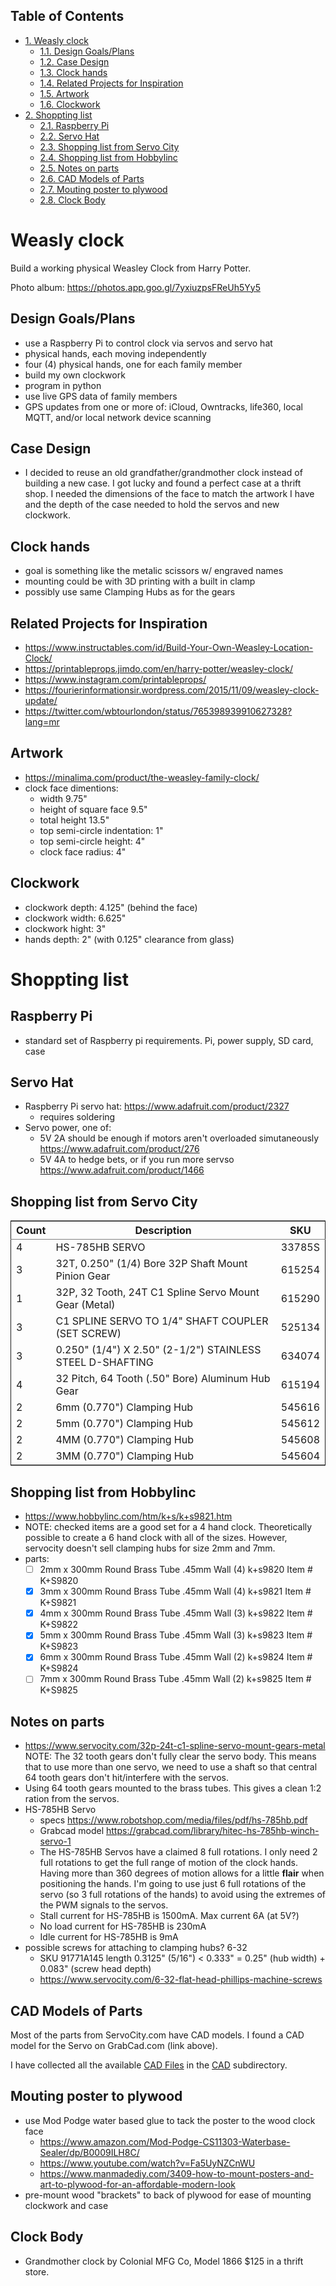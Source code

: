 <div id="table-of-contents">
<h2>Table of Contents</h2>
<div id="text-table-of-contents">
<ul>
<li><a href="#sec-1">1. Weasly clock</a>
<ul>
<li><a href="#sec-1-1">1.1. Design Goals/Plans</a></li>
<li><a href="#sec-1-2">1.2. Case Design</a></li>
<li><a href="#sec-1-3">1.3. Clock hands</a></li>
<li><a href="#sec-1-4">1.4. Related Projects for Inspiration</a></li>
<li><a href="#sec-1-5">1.5. Artwork</a></li>
<li><a href="#sec-1-6">1.6. Clockwork</a></li>
</ul>
</li>
<li><a href="#sec-2">2. Shoppting list</a>
<ul>
<li><a href="#sec-2-1">2.1. Raspberry Pi</a></li>
<li><a href="#sec-2-2">2.2. Servo Hat</a></li>
<li><a href="#sec-2-3">2.3. Shopping list from Servo City</a></li>
<li><a href="#sec-2-4">2.4. Shopping list from Hobbylinc</a></li>
<li><a href="#sec-2-5">2.5. Notes on parts</a></li>
<li><a href="#sec-2-6">2.6. CAD Models of Parts</a></li>
<li><a href="#sec-2-7">2.7. Mouting poster to plywood</a></li>
<li><a href="#sec-2-8">2.8. Clock Body</a></li>
</ul>
</li>
</ul>
</div>
</div>



# Weasly clock<a id="sec-1" name="sec-1"></a>

Build a working physical Weasley Clock from Harry Potter. 

Photo album: <https://photos.app.goo.gl/7yxiuzpsFReUh5Yy5>

## Design Goals/Plans<a id="sec-1-1" name="sec-1-1"></a>

-   use a Raspberry Pi to control clock via servos and servo hat
-   physical hands, each moving independently
-   four (4) physical hands, one for each family member
-   build my own clockwork
-   program in python
-   use live GPS data of family members
-   GPS updates from one or more of: iCloud, Owntracks, life360, local MQTT, and/or local network device scanning

## Case Design<a id="sec-1-2" name="sec-1-2"></a>

-   I decided to reuse an old grandfather/grandmother clock instead of
    building a new case. I got lucky and found a perfect case at a
    thrift shop. I needed the dimensions of the face to match the
    artwork I have and the depth of the case needed to hold the servos
    and new clockwork.

## Clock hands<a id="sec-1-3" name="sec-1-3"></a>

-   goal is something like the metalic scissors w/ engraved names
-   mounting could be with 3D printing with a built in clamp
-   possibly use same Clamping Hubs as for the gears

## Related Projects for Inspiration<a id="sec-1-4" name="sec-1-4"></a>

-   <https://www.instructables.com/id/Build-Your-Own-Weasley-Location-Clock/>
-   <https://printableprops.jimdo.com/en/harry-potter/weasley-clock/>
-   <https://www.instagram.com/printableprops/>
-   <https://fourierinformationsir.wordpress.com/2015/11/09/weasley-clock-update/>
-   <https://twitter.com/wbtourlondon/status/765398939910627328?lang=mr>

## Artwork<a id="sec-1-5" name="sec-1-5"></a>

-   <https://minalima.com/product/the-weasley-family-clock/>
-   clock face dimentions: 
    -   width 9.75"
    -   height of square face 9.5"
    -   total height 13.5"
    -   top semi-circle indentation: 1"
    -   top semi-circle height: 4"
    -   clock face radius: 4"

## Clockwork<a id="sec-1-6" name="sec-1-6"></a>

-   clockwork depth: 4.125" (behind the face)
-   clockwork width: 6.625"
-   clockwork hight: 3"
-   hands depth:     2"     (with 0.125" clearance from glass)

# Shoppting list<a id="sec-2" name="sec-2"></a>

## Raspberry Pi<a id="sec-2-1" name="sec-2-1"></a>

-   standard set of Raspberry pi requirements. Pi, power supply, SD card, case

## Servo Hat<a id="sec-2-2" name="sec-2-2"></a>

-   Raspberry Pi servo hat: <https://www.adafruit.com/product/2327>
    -   requires soldering
-   Servo power, one of:
    -   5V 2A should be enough if motors aren't overloaded simutaneously <https://www.adafruit.com/product/276>
    -   5V 4A to hedge bets, or if you run more servso <https://www.adafruit.com/product/1466>

## Shopping list from Servo City<a id="sec-2-3" name="sec-2-3"></a>

<table border="2" cellspacing="0" cellpadding="6" rules="groups" frame="hsides">


<colgroup>
<col  class="right" />

<col  class="left" />

<col  class="right" />
</colgroup>
<thead>
<tr>
<th scope="col" class="right">Count</th>
<th scope="col" class="left">Description</th>
<th scope="col" class="right">SKU</th>
</tr>
</thead>

<tbody>
<tr>
<td class="right">4</td>
<td class="left">HS-785HB SERVO</td>
<td class="right">33785S</td>
</tr>


<tr>
<td class="right">3</td>
<td class="left">32T, 0.250" (1/4) Bore 32P Shaft Mount Pinion Gear</td>
<td class="right">615254</td>
</tr>


<tr>
<td class="right">1</td>
<td class="left">32P, 32 Tooth, 24T C1 Spline Servo Mount Gear (Metal)</td>
<td class="right">615290</td>
</tr>


<tr>
<td class="right">3</td>
<td class="left">C1 SPLINE SERVO TO 1/4" SHAFT COUPLER (SET SCREW)</td>
<td class="right">525134</td>
</tr>


<tr>
<td class="right">3</td>
<td class="left">0.250" (1/4") X 2.50" (2-1/2") STAINLESS STEEL D-SHAFTING</td>
<td class="right">634074</td>
</tr>


<tr>
<td class="right">4</td>
<td class="left">32 Pitch, 64 Tooth (.50" Bore) Aluminum Hub Gear</td>
<td class="right">615194</td>
</tr>


<tr>
<td class="right">2</td>
<td class="left">6mm (0.770") Clamping Hub</td>
<td class="right">545616</td>
</tr>


<tr>
<td class="right">2</td>
<td class="left">5mm (0.770") Clamping Hub</td>
<td class="right">545612</td>
</tr>


<tr>
<td class="right">2</td>
<td class="left">4MM (0.770") Clamping Hub</td>
<td class="right">545608</td>
</tr>


<tr>
<td class="right">2</td>
<td class="left">3MM (0.770") Clamping Hub</td>
<td class="right">545604</td>
</tr>
</tbody>
</table>

## Shopping list from Hobbylinc<a id="sec-2-4" name="sec-2-4"></a>

-   <https://www.hobbylinc.com/htm/k+s/k+s9821.htm>
-   NOTE: checked items are a good set for a 4 hand clock. Theoretically
    possible to create a 6 hand clock with all of the sizes. However,
    servocity doesn't sell clamping hubs for size 2mm and 7mm.
-   parts:
    -   [ ] 2mm x 300mm Round Brass Tube .45mm Wall (4) k+s9820 Item # K+S9820
    -   [X] 3mm x 300mm Round Brass Tube .45mm Wall (4) k+s9821 Item # K+S9821
    -   [X] 4mm x 300mm Round Brass Tube .45mm Wall (3) k+s9822 Item # K+S9822
    -   [X] 5mm x 300mm Round Brass Tube .45mm Wall (3) k+s9823 Item # K+S9823
    -   [X] 6mm x 300mm Round Brass Tube .45mm Wall (2) k+s9824 Item # K+S9824
    -   [ ] 7mm x 300mm Round Brass Tube .45mm Wall (2) k+s9825 Item # K+S9825

## Notes on parts<a id="sec-2-5" name="sec-2-5"></a>

-   <https://www.servocity.com/32p-24t-c1-spline-servo-mount-gears-metal>
    NOTE: The 32 tooth gears don't fully clear the servo body. This
    means that to use more than one servo, we need to use a shaft so
    that central 64 tooth gears don't hit/interfere with the servos.
-   Using 64 tooth gears mounted to the brass tubes. This gives a clean
    1:2 ration from the servos.
-   HS-785HB Servo
    -   specs <https://www.robotshop.com/media/files/pdf/hs-785hb.pdf>
    -   Grabcad model <https://grabcad.com/library/hitec-hs-785hb-winch-servo-1>
    -   The HS-785HB Servos have a claimed 8 full rotations. I only need
        2 full rotations to get the full range of motion of the clock
        hands. Having more than 360 degrees of motion allows for a little
        **flair** when positioning the hands. I'm going to use just 6 full
        rotations of the servo (so 3 full rotations of the hands) to
        avoid using the extremes of the PWM signals to the servos.
    -   Stall current for HS-785HB is 1500mA. Max current 6A (at 5V?)
    -   No load current for HS-785HB is 230mA
    -   Idle current for HS-785HB is 9mA
-   possible screws for attaching to clamping hubs? 6-32
    -   SKU 91771A145  length 0.3125" (5/16")  <  0.333" = 0.25" (hub width) + 0.083" (screw head depth)
    -   <https://www.servocity.com/6-32-flat-head-phillips-machine-screws>

## CAD Models of Parts<a id="sec-2-6" name="sec-2-6"></a>

Most of the parts from ServoCity.com have CAD models. I found a CAD
model for the Servo on GrabCad.com (link above).

I have collected all the available [CAD Files](CAD/library) in the [CAD](CAD) subdirectory.

## Mouting poster to plywood<a id="sec-2-7" name="sec-2-7"></a>

-   use Mod Podge water based glue to tack the poster to the wood clock face  
    -   <https://www.amazon.com/Mod-Podge-CS11303-Waterbase-Sealer/dp/B0009ILH8C/>
    -   <https://www.youtube.com/watch?v=Fa5UyNZCnWU>
    -   <https://www.manmadediy.com/3409-how-to-mount-posters-and-art-to-plywood-for-an-affordable-modern-look>
-   pre-mount wood "brackets" to back of plywood for ease of mounting clockwork and case

## Clock Body<a id="sec-2-8" name="sec-2-8"></a>

-   Grandmother clock by Colonial MFG Co, Model 1866 $125 in a thrift store.
